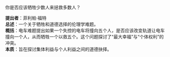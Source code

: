 
你是否应该牺牲少数人来拯救多数人？

**提出者**：菲利帕·福特  
**总述**：一个关于牺牲和道德选择的伦理学难题。  
**概括**：电车难题提出如果一个失控的电车将撞向五个人，是否应该改变轨道让电车撞向一个人，从而牺牲一个以救五个。这个问题探讨了“最大幸福”与“个体权利”的冲突。  
**本质**：旨在探讨集体利益与个人利益之间的道德抉择。